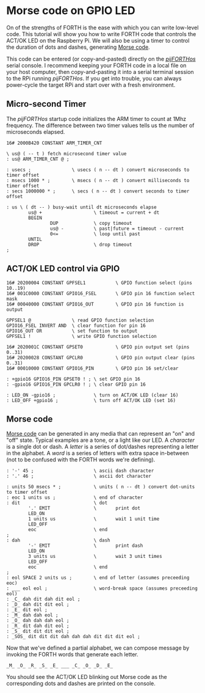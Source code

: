 # Morse code on GPIO LED

On of the strengths of FORTH
is the ease with which you can write low-level code.
This tutorial will show you how to write FORTH code
that controls the ACT/OK LED on the Raspberry Pi.
We will also be using a timer
to control the duration of dots and dashes,
generating [Morse code](http://en.wikipedia.org/wiki/Morse_code).

This code can be entered
(or copy-and-pasted)
directly on the [_pijFORTHos_](/README.md) serial console.
I recommend keeping your FORTH code
in a local file on your host computer,
then copy-and-pasting it into a serial terminal session
to the RPi running _pijFORTHos_.
If you get into trouble,
you can always power-cycle the target RPi
and start over with a fresh environment.


## Micro-second Timer

The _pijFORTHos_ startup code initializes the ARM timer
to count at 1Mhz frequency.
The difference between two timer values
tells us the number of microseconds elapsed.

~~~
16# 2000B420 CONSTANT ARM_TIMER_CNT

\ us@ ( -- t ) fetch microsecond timer value
: us@ ARM_TIMER_CNT @ ;

: usecs ;               \ usecs ( n -- dt ) convert microseconds to timer offset
: msecs 1000 * ;        \ msecs ( n -- dt ) convert milliseconds to timer offset
: secs 1000000 * ;      \ secs ( n -- dt ) convert seconds to timer offset

: us \ ( dt -- ) busy-wait until dt microseconds elapse
        us@ +                   \ timeout = current + dt
        BEGIN
                DUP             \ copy timeout
                us@ -           \ past|future = timeout - current
                0<=             \ loop until past
        UNTIL
        DROP                    \ drop timeout
;
~~~


## ACT/OK LED control via GPIO

~~~
16# 20200004 CONSTANT GPFSEL1           \ GPIO function select (pins 10..19)
16# 001C0000 CONSTANT GPIO16_FSEL       \ GPIO pin 16 function select mask
16# 00040000 CONSTANT GPIO16_OUT        \ GPIO pin 16 function is output

GPFSEL1 @               \ read GPIO function selection
GPIO16_FSEL INVERT AND  \ clear function for pin 16
GPIO16_OUT OR           \ set function to output
GPFSEL1 !               \ write GPIO function selection

16# 2020001C CONSTANT GPSET0            \ GPIO pin output set (pins 0..31)
16# 20200028 CONSTANT GPCLR0            \ GPIO pin output clear (pins 0..31)
16# 00010000 CONSTANT GPIO16_PIN        \ GPIO pin 16 set/clear

: +gpio16 GPIO16_PIN GPSET0 ! ; \ set GPIO pin 16
: -gpio16 GPIO16_PIN GPCLR0 ! ; \ clear GPIO pin 16

: LED_ON -gpio16 ;              \ turn on ACT/OK LED (clear 16)
: LED_OFF +gpio16 ;             \ turn off ACT/OK LED (set 16)
~~~


## Morse code

[Morse code](http://en.wikipedia.org/wiki/Morse_code)
can be generated in any media that can represent an "on" and "off" state.
Typical examples are a tone, or a light like our LED.
A _character_ is a single dot or dash.
A _letter_ is a series of dot/dashes representing a letter in the alphabet.
A _word_ is a series of letters with extra space in-between
(not to be confused with the FORTH words we're defining).

~~~
: '-' 45 ;                      \ ascii dash character
: '.' 46 ;                      \ ascii dot character

: units 50 msecs * ;            \ units ( n -- dt ) convert dot-units to timer offset
: eoc 1 units us ;              \ end of character
: dit                           \ dot
        '.' EMIT                \       print dot
        LED_ON
        1 units us              \       wait 1 unit time
        LED_OFF
        eoc                     \ end
;
: dah                           \ dash
        '-' EMIT                \       print dash
        LED_ON
        3 units us              \       wait 3 unit times
        LED_OFF
        eoc                     \ end
;
: eol SPACE 2 units us ;        \ end of letter (assumes preceeding eoc)
: ___ eol eol ;                 \ word-break space (assumes preceeding eol)
: _C_ dah dit dah dit eol ;
: _D_ dah dit dit eol ;
: _E_ dit eol ;
: _M_ dah dah eol ;
: _O_ dah dah dah eol ;
: _R_ dit dah dit eol ;
: _S_ dit dit dit eol ;
: _SOS_ dit dit dit dah dah dah dit dit dit eol ;
~~~

Now that we've defined a partial alphabet,
we can compose message by invoking the FORTH words that generate each letter.

~~~
_M_ _O_ _R_ _S_ _E_ ___ _C_ _O_ _D_ _E_
~~~

You should see the ACT/OK LED blinking out Morse code
as the corresponding dots and dashes are printed on the console.
